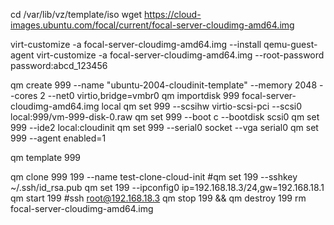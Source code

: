 cd /var/lib/vz/template/iso
wget https://cloud-images.ubuntu.com/focal/current/focal-server-cloudimg-amd64.img

virt-customize -a focal-server-cloudimg-amd64.img --install qemu-guest-agent
virt-customize -a focal-server-cloudimg-amd64.img --root-password password:abcd_123456

qm create 999 --name "ubuntu-2004-cloudinit-template" --memory 2048 --cores 2 --net0 virtio,bridge=vmbr0
qm importdisk 999 focal-server-cloudimg-amd64.img local
qm set 999 --scsihw virtio-scsi-pci --scsi0 local:999/vm-999-disk-0.raw
qm set 999 --boot c --bootdisk scsi0
qm set 999 --ide2 local:cloudinit
qm set 999 --serial0 socket --vga serial0
qm set 999 --agent enabled=1

qm template 999

qm clone 999 199 --name test-clone-cloud-init
#qm set 199 --sshkey ~/.ssh/id_rsa.pub
qm set 199 --ipconfig0 ip=192.168.18.3/24,gw=192.168.18.1
qm start 199
#ssh root@192.168.18.3
qm stop 199 && qm destroy 199
rm focal-server-cloudimg-amd64.img